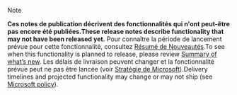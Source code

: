  > [!NOTE]
 >  <span data-ttu-id="49dfb-101">**Ces notes de publication décrivent des fonctionnalités qui n'ont peut-être pas encore été publiées.**</span><span class="sxs-lookup"><span data-stu-id="49dfb-101">**These release notes describe functionality that may not have been released yet.**</span></span>
<span data-ttu-id="49dfb-102">Pour connaître la période de lancement prévue pour cette fonctionnalité, consultez [Résumé de Nouveautés](/business-applications-release-notes/October18/service/project-service/planned-features).</span><span class="sxs-lookup"><span data-stu-id="49dfb-102">To see when this functionality is planned to release, please review [Summary of what’s new](/business-applications-release-notes/October18/service/project-service/planned-features).</span></span> <span data-ttu-id="49dfb-103">Les délais de livraison peuvent changer et la fonctionnalité prévue peut ne pas être lancée (voir [Stratégie de Microsoft](https://go.microsoft.com/fwlink/p/?linkid=2007332)).</span><span class="sxs-lookup"><span data-stu-id="49dfb-103">Delivery timelines and projected functionality may change or may not ship (see [Microsoft policy](https://go.microsoft.com/fwlink/p/?linkid=2007332)).</span></span> 
